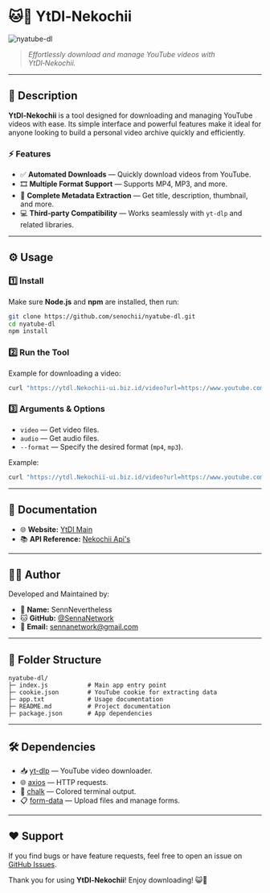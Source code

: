 # 🐱🎵 YtDl‑Nekochii

![nyatube-dl](https://files.catbox.moe/ov32ud.jpg)

> *Effortlessly download and manage YouTube videos with YtDl‑Nekochii.*

---

## 📜 Description

**YtDl‑Nekochii** is a tool designed for downloading and managing YouTube videos with ease. Its simple interface and powerful features make it ideal for anyone looking to build a personal video archive quickly and efficiently.

### ⚡️ Features

* ✅ **Automated Downloads** — Quickly download videos from YouTube.
* 🎞️ **Multiple Format Support** — Supports MP4, MP3, and more.
* 📰 **Complete Metadata Extraction** — Get title, description, thumbnail, and more.
* 💻 **Third‑party Compatibility** — Works seamlessly with `yt-dlp` and related libraries.

---

## ⚙️ Usage

### 1️⃣ Install

Make sure **Node.js** and **npm** are installed, then run:

```bash
git clone https://github.com/senochii/nyatube-dl.git
cd nyatube-dl
npm install
```

### 2️⃣ Run the Tool

Example for downloading a video:

```bash
curl "https://ytdl.Nekochii-ui.biz.id/video?url=https://www.youtube.com/watch?v=example"
```

### 3️⃣ Arguments & Options

* `video` — Get video files.
* `audio` — Get audio files.
* `--format` — Specify the desired format (`mp4`, `mp3`).

Example:

```bash
curl "https://ytdl.Nekochii-ui.biz.id/video?url=https://www.youtube.com/watch?v=example"
```

---

## 📝 Documentation

* 🌐 **Website:** [YtDl Main](https://ytdl.Nekochii-ui.biz.id)
* 📚 **API Reference:** [Nekochii Api's](https://Nekochii-ui.biz.id)

---

## 👨‍💻 Author

Developed and Maintained by:

* 👤 **Name:** SennNevertheless
* 🐱 **GitHub:** [@SennaNetwork](https://github.com/senochii)
* 📧 **Email:** [sennanetwork@gmail.com](mailto:sennanetwork@gmail.com)

---

## 📂 Folder Structure

```
nyatube-dl/
├─ index.js           # Main app entry point
├─ cookie.json        # YouTube cookie for extracting data
├─ app.txt            # Usage documentation
├─ README.md          # Project documentation
├─ package.json       # App dependencies
```

---

## 🛠️ Dependencies

* 📥 [yt-dlp](https://github.com/yt-dlp/yt-dlp) — YouTube video downloader.
* 🌐 [axios](https://www.npmjs.com/package/axios) — HTTP requests.
* 🌈 [chalk](https://www.npmjs.com/package/chalk) — Colored terminal output.
* 📋 [form-data](https://www.npmjs.com/package/form-data) — Upload files and manage forms.

---

## ❤️ Support

If you find bugs or have feature requests, feel free to open an issue on [GitHub Issues](https://github.com/senochii/nyatube-dl/issues).

Thank you for using **YtDl‑Nekochii**! Enjoy downloading! 😺🎵
